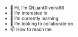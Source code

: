 - 👋 Hi, I’m @LuanOliveira88
- 👀 I’m interested in  
- 🌱 I’m currently learning 
- 💞️ I’m looking to collaborate on 
- 📫 How to reach me 

<!---
LuanOliveira88/LuanOliveira88 is a ✨ special ✨ repository because its `README.md` (this file) appears on your GitHub profile.
You can click the Preview link to take a look at your changes.
--->
